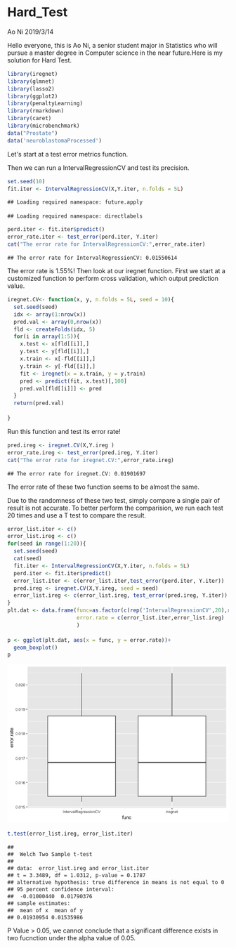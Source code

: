 Hard\_Test
================
Ao Ni
2019/3/14

Hello everyone, this is Ao Ni, a senior student major in Statistics who will pursue a master degree in Computer science in the near future.Here is my solution for Hard Test.

``` r
library(iregnet)
library(glmnet)
library(lasso2)
library(ggplot2)
library(penaltyLearning)
library(rmarkdown)
library(caret)
library(microbenchmark)
data("Prostate")
data('neuroblastomaProcessed')
```

Let's start at a test error metrics function.

Then we can run a IntervalRegressionCV and test its precision.

``` r
set.seed(10)
fit.iter <- IntervalRegressionCV(X,Y.iter, n.folds = 5L)
```

    ## Loading required namespace: future.apply

    ## Loading required namespace: directlabels

``` r
perd.iter <- fit.iter$predict()
error_rate.iter <- test_error(perd.iter, Y.iter)
cat("The error rate for IntervalRegressionCV:",error_rate.iter)
```

    ## The error rate for IntervalRegressionCV: 0.01550614

The error rate is 1.55%! Then look at our iregnet function. First we start at a customized function to perform cross validation, which output prediction value.

``` r
iregnet.CV<- function(x, y, n.folds = 5L, seed = 10){
  set.seed(seed)
  idx <- array(1:nrow(x))
  pred.val <- array(0,nrow(x))
  fld <- createFolds(idx, 5)
  for(i in array(1:5)){
    x.test <- x[fld[[i]],]
    y.test <- y[fld[[i]],]
    x.train <- x[-fld[[i]],]
    y.train <- y[-fld[[i]],]
    fit <- iregnet(x = x.train, y = y.train)
    pred <- predict(fit, x.test)[,100]
    pred.val[fld[[i]]] <- pred
  }
  return(pred.val)
  
}
```

Run this function and test its error rate!

``` r
pred.ireg <- iregnet.CV(X,Y.ireg )
error_rate.ireg <- test_error(pred.ireg, Y.iter)
cat("The error rate for iregnet.CV:",error_rate.ireg)
```

    ## The error rate for iregnet.CV: 0.01901697

The error rate of these two function seems to be almost the same.

Due to the randomness of these two test, simply compare a single pair of result is not accurate. To better perform the comparision, we run each test 20 times and use a T test to compare the result.

``` r
error_list.iter <- c()
error_list.ireg <- c()
for(seed in range(1:20)){
  set.seed(seed)
  cat(seed)
  fit.iter <- IntervalRegressionCV(X,Y.iter, n.folds = 5L)
  perd.iter <- fit.iter$predict()
  error_list.iter <- c(error_list.iter,test_error(perd.iter, Y.iter))
  pred.ireg <- iregnet.CV(X,Y.ireg, seed = seed)
  error_list.ireg <- c(error_list.ireg, test_error(pred.ireg, Y.iter))
}
plt.dat <- data.frame(func=as.factor(c(rep('IntervalRegressionCV',20),rep('iregnet',20))),
                      error.rate = c(error_list.iter,error_list.ireg)
                      )

p <- ggplot(plt.dat, aes(x = func, y = error.rate))+
  geom_boxplot()
p
```

![](GSoC_AoNi_files/figure-markdown_github/boxplot.png)

``` r
t.test(error_list.ireg, error_list.iter)
```

    ## 
    ##  Welch Two Sample t-test
    ## 
    ## data:  error_list.ireg and error_list.iter
    ## t = 3.3489, df = 1.0312, p-value = 0.1787
    ## alternative hypothesis: true difference in means is not equal to 0
    ## 95 percent confidence interval:
    ##  -0.01000440  0.01790376
    ## sample estimates:
    ##  mean of x  mean of y 
    ## 0.01930954 0.01535986

P Value > 0.05, we cannot conclude that a significant difference exists in two fucnction under the alpha value of 0.05. 
